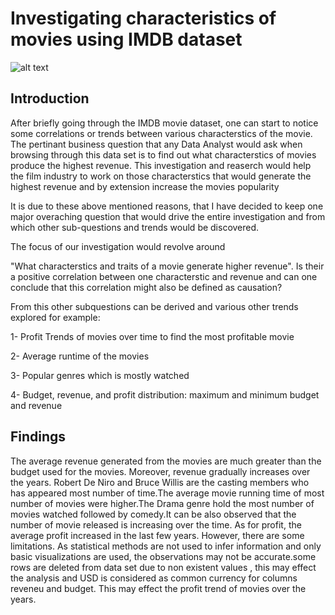 # Investigating characteristics of movies using IMDB dataset

![alt text](https://github.com/elhamdaha/IMDM-Movie-Data-Analysis/dataset-cover.png=true)

## Introduction
After briefly going through the IMDB movie dataset, one can start to notice some correlations or trends between various characterstics of the movie. The pertinant business question that any Data Analyst would ask when browsing through this data set is to find out what characterstics of movies produce the highest revenue. This investigation and reaserch would help the film industry to work on those characterstics that would generate the highest revenue and by extension increase the movies popularity

It is due to these above mentioned reasons, that I have decided to keep one major overaching question that would drive the entire investigation and from which other sub-questions and trends would be discovered.

The focus of our investigation would revolve around

"What characterstics and traits of a movie generate higher revenue". Is their a positive correlation between one characterstic and revenue and can one conclude that this correlation might also be defined as causation?

From this other subquestions can be derived and various other trends explored for example:

1- Profit Trends of movies over time to find the most profitable movie

2- Average runtime of the movies

3- Popular genres which is mostly watched

4- Budget, revenue, and profit distribution: maximum and minimum budget and revenue

## Findings
The average revenue generated from the movies are much greater than the budget used for the movies. Moreover, revenue gradually increases over the years. Robert De Niro and Bruce Willis are the casting members who has appeared most number of time.The average movie running time of most number of movies were higher.The Drama genre hold the most number of movies watched followed by comedy.It can be also observed that the number of movie released is increasing over the time. As for profit, the average profit increased in the last few years. However, there are some limitations. As statistical methods are not used to infer information and only basic visualizations are used, the observations may not be accurate.some rows are deleted from data set due to non existent values , this may effect the analysis and USD is considered as common currency for columns reveneu and budget. This may effect the profit trend of movies over the years.

